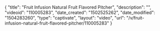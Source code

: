 {
    "title": "Fruit Infusion Natural Fruit Flavored Pitcher",
    "description": "",
    "videoid": "110005283",
    "date_created": "1502525262",
    "date_modified": "1504283260",
    "type": "captivate",
    "layout": "video",
    "url": "\/v\/fruit-infusion-natural-fruit-flavored-pitcher\/110005283"
}